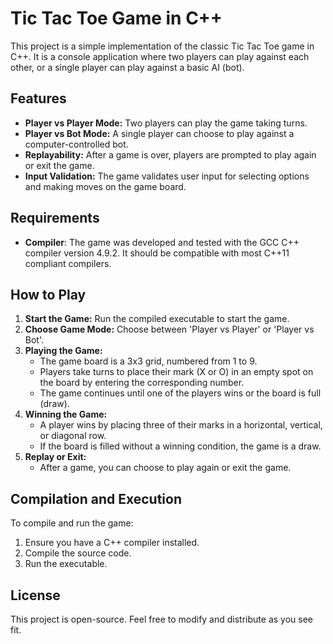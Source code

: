 # Tic Tac Toe Game in C++

This project is a simple implementation of the classic Tic Tac Toe game in C++. It is a console application where two players can play against each other, or a single player can play against a basic AI (bot).

## Features

- **Player vs Player Mode:** Two players can play the game taking turns.
- **Player vs Bot Mode:** A single player can choose to play against a computer-controlled bot.
- **Replayability:** After a game is over, players are prompted to play again or exit the game.
- **Input Validation:** The game validates user input for selecting options and making moves on the game board.

## Requirements

- **Compiler**: The game was developed and tested with the GCC C++ compiler version 4.9.2. It should be compatible with most C++11 compliant compilers.

## How to Play

1. **Start the Game:** Run the compiled executable to start the game.
2. **Choose Game Mode:** Choose between 'Player vs Player' or 'Player vs Bot'.
3. **Playing the Game:**
   - The game board is a 3x3 grid, numbered from 1 to 9.
   - Players take turns to place their mark (X or O) in an empty spot on the board by entering the corresponding number.
   - The game continues until one of the players wins or the board is full (draw).
4. **Winning the Game:**
   - A player wins by placing three of their marks in a horizontal, vertical, or diagonal row.
   - If the board is filled without a winning condition, the game is a draw.
5. **Replay or Exit:**
   - After a game, you can choose to play again or exit the game.

## Compilation and Execution

To compile and run the game:

1. Ensure you have a C++ compiler installed.
2. Compile the source code.
3. Run the executable.

## License

This project is open-source. Feel free to modify and distribute as you see fit.
